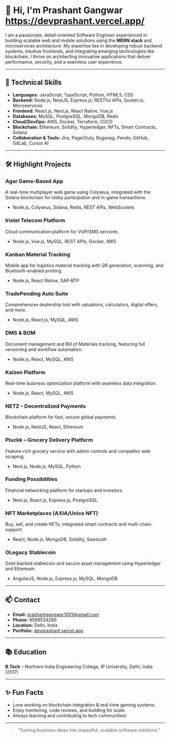 # 👋 Hi, I'm Prashant Gangwar https://devprashant.vercel.app/

I am a passionate, detail-oriented Software Engineer experienced in building scalable web and mobile solutions using the **MERN stack** and microservices architecture. My expertise lies in developing robust backend systems, intuitive frontends, and integrating emerging technologies like blockchain. I thrive on architecting innovative applications that deliver performance, security, and a seamless user experience.

---

## 🚀 Technical Skills

- **Languages:** JavaScript, TypeScript, Python, HTML5, CSS
- **Backend:** Node.js, NestJS, Express.js, RESTful APIs, Socket.io, Microservices
- **Frontend:** React.js, Next.js, React Native, Vue.js
- **Databases:** MySQL, PostgreSQL, MongoDB, Redis
- **Cloud/DevOps:** AWS, Docker, Terraform, CI/CD
- **Blockchain:** Ethereum, Solidity, Hyperledger, NFTs, Smart Contracts, Solana
- **Collaboration & Tools:** Jira, PagerDuty, Bugsnag, Pendo, GitHub, GitLab, Cursor AI

---

## 🛠️ Highlight Projects

### Agar Game-Based App
A real-time multiplayer web game using Colyseus, integrated with the Solana blockchain for lobby participation and in-game transactions.
- Node.js, Colyseus, Solana, Redis, REST APIs, WebSockets

### Iristel Telecom Platform
Cloud communication platform for VoIP/SMS services.
- Node.js, Vue.js, MySQL, REST APIs, Docker, AWS

### Kanban Material Tracking
Mobile app for logistics material tracking with QR generation, scanning, and Bluetooth-enabled printing.
- Node.js, React Native, SAP-BTP

### TradePending Auto Suite
Comprehensive dealership tool with valuations, calculators, digital offers, and more.
- Node.js, React.js, MySQL, AWS

### DMS & BOM
Document management and Bill of Materials tracking, featuring full versioning and workflow automation.
- Node.js, React, MySQL, AWS

### Kaizen Platform
Real-time business optimization platform with seamless data integration.
- Node.js, React, MySQL, AWS

### NETZ – Decentralized Payments
Blockchain platform for fast, secure global payments.
- Node.js, NestJS, React, Ethereum

### Pluckk – Grocery Delivery Platform
Feature-rich grocery service with admin controls and competitor web scraping.
- Next.js, Node.js, MySQL, Python

### Funding Possibilities
Financial networking platform for startups and investors.
- Next.js, React.js, Express.js, PostgreSQL

### NFT Marketplaces (AXIA/Unico NFT)
Buy, sell, and create NFTs; integrated smart contracts and multi-chain support.
- React, Node.js, MongoDB, Solidity, Sawtooth

### OLegacy Stablecoin
Gold-backed stablecoin and secure asset management using Hyperledger and Ethereum.
- AngularJS, Node.js, Express.js, MySQL, MongoDB

---

## 📫 Contact

- **Email:** prashantgangwar1001@gmail.com  
- **Phone:** 9599534289
- **Location:** Delhi, India
- **Portfolio:** [devprashant.vercel.app](https://devprashant.vercel.app/)

---

## 📚 Education

**B.Tech** – Northern India Engineering College, IP University, Delhi, India (2017)

---

## ✨ Fun Facts

- Love working on blockchain integration & real-time gaming systems.
- Enjoy mentoring, code reviews, and building for scale.
- Always learning and contributing to tech communities!

---

> “Turning business ideas into impactful, scalable software solutions.”

